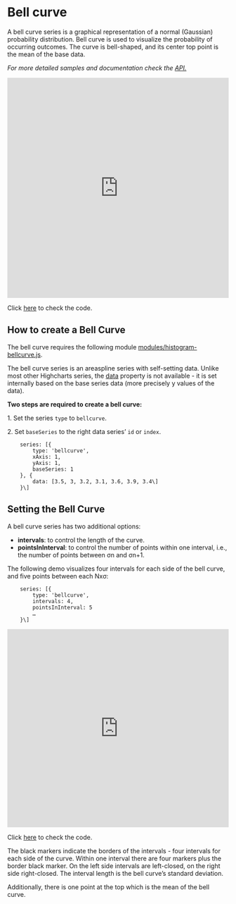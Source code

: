 Bell curve
===

A bell curve series is a graphical representation of a normal (Gaussian) probability distribution. Bell curve is used to visualize the probability of occurring outcomes. The curve is bell-shaped, and its center top point is the mean of the base data.

_For more detailed samples and documentation check the [API.](http://api.highcharts.com/highcharts/plotOptions.bellcurve)_

<iframe width="320" height="240" style="width: 100%; height: 500px; border: none;" src=https://www.highcharts.com/samples/embed/highcharts/demo/bellcurve></iframe>

Click [here](https://jsfiddle.net/gh/get/library/pure/highcharts/highcharts/tree/master/samples/highcharts/demo/bellcurve/) to check the code.

How to create a Bell Curve
--------------------------

The bell curve requires the following module [modules/histogram-bellcurve.js](https://code.highcharts.com/maps/modules/histogram-bellcurve.js).

The bell curve series is an areaspline series with self-setting data. Unlike most other Highcharts series, the [data](http://api.highcharts.com/highcharts/series.bellcurve) property is not available - it is set internally based on the base series data (more precisely y values of the data).

**Two steps are required to create a bell curve:**

1\. Set the series `type` to `bellcurve`.

2\. Set `baseSeries` to the right data series’ `id` or `index`.

    
        series: [{
            type: 'bellcurve',
            xAxis: 1,
            yAxis: 1,
            baseSeries: 1
        }, {
            data: [3.5, 3, 3.2, 3.1, 3.6, 3.9, 3.4\]
        }\]
    

Setting the Bell Curve
----------------------

A bell curve series has two additional options:

*   **intervals**: to control the length of the curve.
*   **pointsInInterval**: to control the number of points within one interval, i.e., the number of points between σn and σn+1.

The following demo visualizes four intervals for each side of the bell curve, and five points between each Nxσ:

    
        series: [{
            type: 'bellcurve',
            intervals: 4,
            pointsInInterval: 5
            …
        }\]
    

<iframe width="320" height="240" style="width: 100%; height: 450px; border: none;" src=https://www.highcharts.com/samples/embed/highcharts/plotoptions/bellcurve-intervals-pointsininterval></iframe>

Click [here](http://jsfiddle.net/gh/get/library/pure/highcharts/highcharts/tree/master/samples/highcharts/plotoptions/bellcurve-intervals-pointsininterval) to check the code.

The black markers indicate the borders of the intervals - four intervals for each side of the curve. Within one interval there are four markers plus the border black marker. On the left side intervals are left-closed, on the right side right-closed. The interval length is the bell curve’s standard deviation.

Additionally, there is one point at the top which is the mean of the bell curve.
